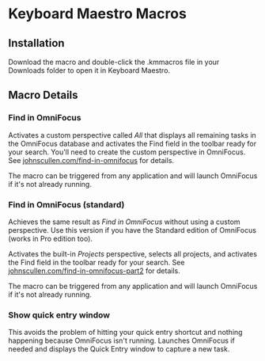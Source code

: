 # Keyboard Maestro Macros

## Installation
Download the macro and double-click the .kmmacros file in your Downloads folder to open it in Keyboard Maestro.

## Macro Details

### Find in OmniFocus
Activates a custom perspective called *All* that displays all remaining tasks in the OmniFocus database and activates the Find field in the toolbar ready for your search. You'll need to create the custom perspective in OmniFocus. See [johnscullen.com/find-in-omnifocus](http://johnscullen.com/find-in-omnifocus) for details.

The macro can be triggered from any application and will launch OmniFocus if it's not already running.

### Find in OmniFocus (standard)
Achieves the same result as *Find in OmniFocus* without using a custom perspective. Use this version if you have the Standard edition of OmniFocus (works in Pro edition too).

Activates the built-in *Projects* perspective, selects all projects, and activates the Find field in the toolbar ready for your search. See [johnscullen.com/find-in-omnifocus-part2](http://johnscullen.com/find-in-omnifocus-part2) for details.

The macro can be triggered from any application and will launch OmniFocus if it's not already running.

### Show quick entry window
This avoids the problem of hitting your quick entry shortcut and nothing happening because OmniFocus isn't running. Launches OmniFocus if needed and displays the Quick Entry window to capture a new task.


